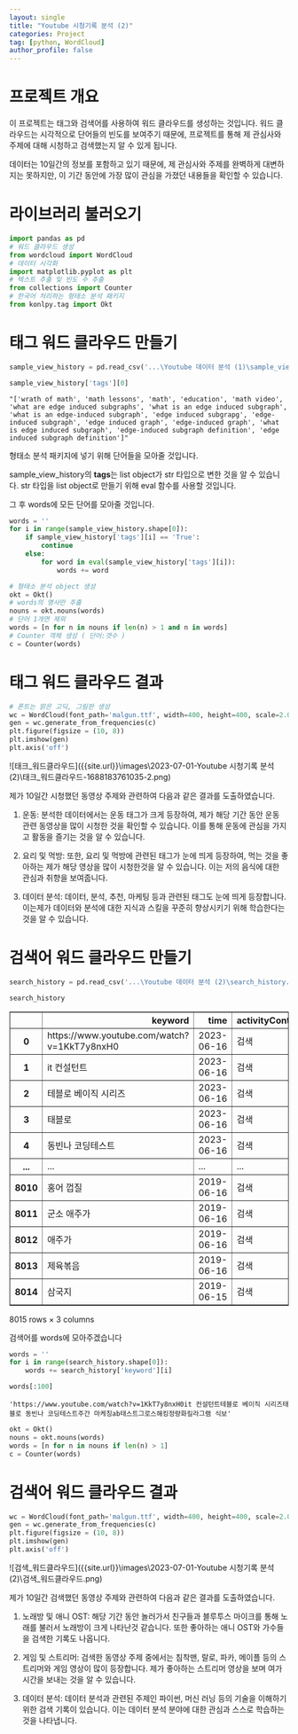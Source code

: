 ```yaml
---
layout: single
title: "Youtube 시청기록 분석 (2)"
categories: Project
tag: [python, WordCloud]
author_profile: false
---
```


# 프로젝트 개요

이 프로젝트는 태그와 검색어를 사용하여 워드 클라우드를 생성하는 것입니다. 워드 클라우드는 시각적으로 단어들의 빈도를 보여주기 때문에, 프로젝트를 통해 제 관심사와 주제에 대해 시청하고 검색했는지 알 수 있게 됩니다.

데이터는 10일간의 정보를 포함하고 있기 때문에, 제 관심사와 주제를 완벽하게 대변하지는 못하지만, 이 기간 동안에 가장 많이 관심을 가졌던 내용들을 확인할 수 있습니다.

# 라이브러리 불러오기


```python
import pandas as pd
# 워드 클라우드 생성
from wordcloud import WordCloud
# 데이터 시각화
import matplotlib.pyplot as plt
# 텍스트 추출 및 빈도 수 추출
from collections import Counter
# 한국어 처리하는 형태소 분석 패키지
from konlpy.tag import Okt
```

# 태그 워드 클라우드 만들기


```python
sample_view_history = pd.read_csv('...\Youtube 데이터 분석 (1)\sample_view_history.csv')
```


```python
sample_view_history['tags'][0]
```




    "['wrath of math', 'math lessons', 'math', 'education', 'math video', 'what are edge induced subgraphs', 'what is an edge induced subgraph', 'what is an edge-induced subgraph', 'edge induced subgrapg', 'edge-induced subgraph', 'edge induced graph', 'edge-induced graph', 'what is edge induced subgraph', 'edge-induced subgraph definition', 'edge induced subgraph definition']"



형태소 분석 패키지에 넣기 위해 단어들을 모아줄 것입니다.

sample_view_history의 **tags**는 list object가 str 타입으로 변한 것을 알 수 있습니다. str 타입을 list object로 만들기 위해 eval 함수를 사용할 것입니다.

그 후 words에 모든 단어를 모아줄 것입니다.


```python
words = ''
for i in range(sample_view_history.shape[0]):
    if sample_view_history['tags'][i] == 'True':
        continue
    else:
        for word in eval(sample_view_history['tags'][i]):
            words += word
```


```python
# 형태소 분석 object 생성
okt = Okt()
# words의 명사만 추출
nouns = okt.nouns(words)
# 단어 1개면 제외
words = [n for n in nouns if len(n) > 1 and n in words] 
# Counter 객체 생성 ( 단어:갯수 )
c = Counter(words)
```

# 태그 워드 클라우드 결과


```python
# 폰트는 맑은 고딕, 그림판 생성
wc = WordCloud(font_path='malgun.ttf', width=400, height=400, scale=2.0, max_font_size=250)
gen = wc.generate_from_frequencies(c)
plt.figure(figsize = (10, 8))
plt.imshow(gen)
plt.axis('off')
```

![태크_워드클라우드]({{site.url}}\images\2023-07-01-Youtube 시청기록 분석 (2)\태크_워드클라우드-1688183761035-2.png)

제가 10일간 시청했던 동영상 주제와 관련하여 다음과 같은 결과를 도출하였습니다.

1. 운동: 분석한 데이터에서는 운동 태그가 크게 등장하여, 제가 해당 기간 동안 운동 관련 동영상을 많이 시청한 것을 확인할 수 있습니다. 이를 통해 운동에 관심을 가지고 활동을 즐기는 것을 알 수 있습니다.

2. 요리 및 먹방: 또한, 요리 및 먹방에 관련된 태그가 눈에 띄게 등장하여, 먹는 것을 좋아하는 제가 해당 영상을 많이 시청한것을 알 수 있습니다. 이는 저의 음식에 대한 관심과 취향을 보여줍니다.

3. 데이터 분석: 데이터, 분석, 추천, 마케팅 등과 관련된 태그도 눈에 띄게 등장합니다. 이는제가 데이터와 분석에 대한 지식과 스킬을 꾸준히 향상시키기 위해 학습한다는 것을 알 수 있습니다.

# 검색어 워드 클라우드 만들기


```python
search_history = pd.read_csv('...\Youtube 데이터 분석 (2)\search_history.csv')
```


```python
search_history
```




<div>
<style scoped>
    .dataframe tbody tr th:only-of-type {
        vertical-align: middle;
    }

    .dataframe tbody tr th {
        vertical-align: top;
    }
    
    .dataframe thead th {
        text-align: right;
    }
</style>
<table border="1" class="dataframe">
  <thead>
    <tr style="text-align: right;">
      <th></th>
      <th>keyword</th>
      <th>time</th>
      <th>activityControls</th>
    </tr>
  </thead>
  <tbody>
    <tr>
      <th>0</th>
      <td>https://www.youtube.com/watch?v=1KkT7y8nxH0</td>
      <td>2023-06-16</td>
      <td>검색</td>
    </tr>
    <tr>
      <th>1</th>
      <td>it 컨설턴트</td>
      <td>2023-06-16</td>
      <td>검색</td>
    </tr>
    <tr>
      <th>2</th>
      <td>테블로 베이직 시리즈</td>
      <td>2023-06-16</td>
      <td>검색</td>
    </tr>
    <tr>
      <th>3</th>
      <td>태블로</td>
      <td>2023-06-16</td>
      <td>검색</td>
    </tr>
    <tr>
      <th>4</th>
      <td>동빈나 코딩테스트</td>
      <td>2023-06-16</td>
      <td>검색</td>
    </tr>
    <tr>
      <th>...</th>
      <td>...</td>
      <td>...</td>
      <td>...</td>
    </tr>
    <tr>
      <th>8010</th>
      <td>홍어 껍질</td>
      <td>2019-06-16</td>
      <td>검색</td>
    </tr>
    <tr>
      <th>8011</th>
      <td>군소 애주가</td>
      <td>2019-06-16</td>
      <td>검색</td>
    </tr>
    <tr>
      <th>8012</th>
      <td>애주가</td>
      <td>2019-06-16</td>
      <td>검색</td>
    </tr>
    <tr>
      <th>8013</th>
      <td>제육볶음</td>
      <td>2019-06-16</td>
      <td>검색</td>
    </tr>
    <tr>
      <th>8014</th>
      <td>삼국지</td>
      <td>2019-06-15</td>
      <td>검색</td>
    </tr>
  </tbody>
</table>
<p>8015 rows × 3 columns</p>
</div>



검색어를 words에 모아주겠습니다


```python
words = ''
for i in range(search_history.shape[0]):
    words += search_history['keyword'][i]
```


```python
words[:100]
```




    'https://www.youtube.com/watch?v=1KkT7y8nxH0it 컨설턴트테블로 베이직 시리즈태블로 동빈나 코딩테스트주간 마케칭ab태스트그로스해킹정량화킬라그램 식보'




```python
okt = Okt()
nouns = okt.nouns(words)
words = [n for n in nouns if len(n) > 1] 
c = Counter(words)
```

# 검색어 워드 클라우드 결과


```python
wc = WordCloud(font_path='malgun.ttf', width=400, height=400, scale=2.0, max_font_size=250)
gen = wc.generate_from_frequencies(c)
plt.figure(figsize = (10, 8))
plt.imshow(gen)
plt.axis('off')
```

![검색_워드클라우드]({{site.url}}\images\2023-07-01-Youtube 시청기록 분석 (2)\검색_워드클라우드.png)

제가 10일간 검색했던 동영상 주제와 관련하여 다음과 같은 결과를 도출하였습니다.

1. 노래방 및 애니 OST: 해당 기간 동안 놀러가서 친구들과 블루투스 마이크를 통해 노래를 불러서 노래방이 크게 나타난것 같습니다. 또한 좋아하는 애니 OST와 가수들을 검색한 기록도 나옵니다.

2. 게임 및 스트리머: 검색한 동영상 주제 중에서는 침착맨, 랄로, 파카, 메이플 등의 스트리머와 게임 영상이 많이 등장합니다. 제가 좋아하는 스트리머 영상을 보며 여가 시간을 보내는 것을 알 수 있습니다.

3. 데이터 분석: 데이터 분석과 관련된 주제인 파이썬, 머신 러닝 등의 기술을 이해하기 위한 검색 기록이 있습니다. 이는 데이터 분석 분야에 대한 관심과 스스로 학습하는 것을 나타냅니다.
